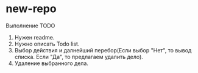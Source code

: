 # new-repo
Выполнение TODO
1) Нужен readme.
2) Нужно описать Todo list.  
3) Выбор действия и далнейший перебор(Если выбор "Нет", то вывод списка. Если "Да", то предлагаем удалить дело). 
4) Удаление выбранного дела.
